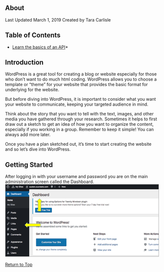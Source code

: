 ## About
Last Updated March 1, 2019
Created by Tara Carlisle


## Table of Contents
* [Learn the basics of an API](#1-basics-of-an-application-programming-interface)* 

## Introduction
WordPress is a great tool for creating a blog or website especially for those who don’t want to do much html coding. WordPress allows you to choose a template or “theme” for your website that provides the basic format for underlying for the website. 

But before diving into WordPress, it is important to consider what you want your website to communicate, keeping your targeted audience in mind. 

Think about the story that you want to tell with the text, images, and other media you have gathered through your research. Sometimes it helps to first draw out a sketch to get an idea of how you want to organize the content, especially if you working in a group. Remember to keep it simple! You can always add more later. 

Once you have a plan sketched out, it’s time to start creating the website and so let’s dive into WordPress. 

## Getting Started
After logging in with your username and password you are on the main administration screen called the Dashboard. 
<img src="images/class-dashboard.png" alt="windows" class="center"/>

[Return to Top](#about)
